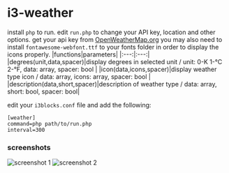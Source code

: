 # i3-weather
install `php` to run.
edit `run.php` to change your API key, location and other options.
get your api key from [OpenWeatherMap.org](https://home.openweathermap.org/users/sign_up)
you may also need to install `fontawesome-webfont.ttf` to your fonts folder in order to display the icons properly.
|functions|parameters|
|:---:|:---:|
|degrees(unit,data,spacer)|display degrees in selected unit / unit: 0-K 1-°C 2-°F, data: array, spacer: bool |
|icon(data,icons,spacer)|display weather type icon / data: array, icons: array, spacer: bool |
|description(data,short,spacer)|description of weather type / data: array, short: bool, spacer: bool|

edit your `i3blocks.conf` file and add the following:
```
[weather]
command=php path/to/run.php
interval=300
```
### screenshots
![screenshot 1](https://i.imgur.com/dKSqBco.png)
![screenshot 2](https://i.imgur.com/dC54zNn.png)
